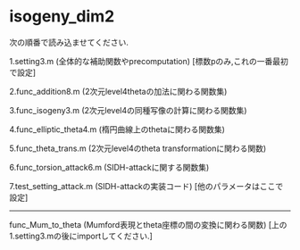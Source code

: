 # isogeny_dim2

次の順番で読み込ませてください. 

1.setting3.m (全体的な補助関数やprecomputation) [標数pのみ,これの一番最初で設定]

2.func_addition8.m (2次元level4thetaの加法に関わる関数集)

3.func_isogeny3.m (2次元level4の同種写像の計算に関わる関数集)

4.func_elliptic_theta4.m  (楕円曲線上のthetaに関わる関数集)

5.func_theta_trans.m (2次元level4のtheta transformationに関わる関数)

6.func_torsion_attack6.m  (SIDH-attackに関する関数集)

7.test_setting_attack.m  (SIDH-attackの実装コード) [他のパラメータはここで設定]

--------------------
func_Mum_to_theta (Mumford表現とtheta座標の間の変換に関わる関数) [上の1.setting3.mの後にimportしてください.]
